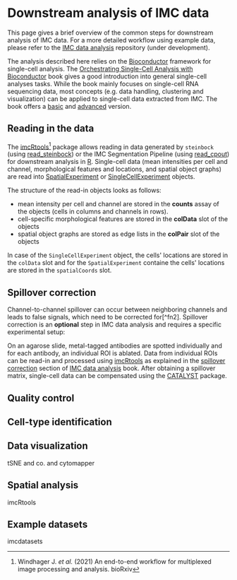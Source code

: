 # Downstream analysis of IMC data

This page gives a brief overview of the common steps for downstream analysis of IMC data.
For a more detailed workflow using example data, please refer to the [IMC data analysis](https://github.com/BodenmillerGroup/IMCDataAnalysis) repository (under development).

The analysis described here relies on the [Bioconductor](https://www.bioconductor.org/) framework for single-cell analysis. 
The [Orchestrating Single-Cell Analysis with Bioconductor](https://bioconductor.org/books/release/OSCA/) book gives a good introduction into general single-cell analyses tasks.
While the book mainly focuses on single-cell RNA sequencing data, most concepts (e.g. data handling, clustering and visualization) can be applied to single-cell data extracted from IMC.
The book offers a [basic](https://bioconductor.org/books/3.14/OSCA.basic/) and [advanced](https://bioconductor.org/books/3.14/OSCA.advanced/) version.

## Reading in the data

The [imcRtools](https://github.com/BodenmillerGroup/imcRtools)[^fn1] package allows reading in data generated by `steinbock` (using [read_steinbock](https://bodenmillergroup.github.io/imcRtools/reference/read_steinbock.html)) or the IMC Segmentation Pipeline (using [read_cpout](https://bodenmillergroup.github.io/imcRtools/reference/read_cpout.html)) for downstream analysis in [R](https://cran.r-project.org/). 
Single-cell data (mean intensities per cell and channel, morphological features and locations, and spatial object graphs) are read into [SpatialExperiment](https://bioconductor.org/packages/release/bioc/html/SpatialExperiment.html) or [SingleCellExperiment](https://bioconductor.org/packages/release/bioc/html/SingleCellExperiment.html) objects.

The structure of the read-in objects looks as follows:

* mean intensity per cell and channel are stored in the __counts__ assay of the objects (cells in columns and channels in rows).
* cell-specific morphological features are stored in the __colData__ slot of the objects
* spatial object graphs are stored as edge lists in the __colPair__ slot of the objects

In case of the `SingleCellExperiment` object, the cells' locations are stored in the `colData` slot and for the `SpatialExperiment` containe the cells' locations are stored in the `spatialCoords` slot.

## Spillover correction 

Channel-to-channel spillover can occur between neighboring channels and leads to false signals, which need to be corrected for[^fn2].
Spillover correction is an **optional** step in IMC data analysis and requires a specific experimental setup:

On an agarose slide, metal-tagged antibodies are spotted individually and for each antibody, an individual ROI is ablated. 
Data from individual ROIs can be read-in and processed using [imcRtools](https://github.com/BodenmillerGroup/imcRtools) as explained in the [spillover correction](https://bodenmillergroup.github.io/IMCDataAnalysis/spillover-correction.html) section of [IMC data analysis](https://github.com/BodenmillerGroup/IMCDataAnalysis) book. After obtaining a spillover matrix, single-cell data can be compensated using the [CATALYST](https://bioconductor.org/packages/release/bioc/vignettes/CATALYST/inst/doc/preprocessing.html#compensation) package.

## Quality control

## Cell-type identification

## Data visualization

tSNE and co. and cytomapper

## Spatial analysis

imcRtools

## Example datasets

imcdatasets

[^fn1]: Windhager J. _et al._ (2021) An end-to-end workflow for multiplexed image processing and analysis. bioRxiv
[^fn1]: Chevrier S. _et al._ (2018) Compensation of Signal Spillover in Suspension and Imaging Mass Cytometry. Cell Systems

